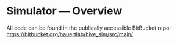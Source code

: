 
# Simulator — Overview

All code can be found in the publically accessible BitBucket repo: https://bitbucket.org/hauertlab/hive_sim/src/main/
